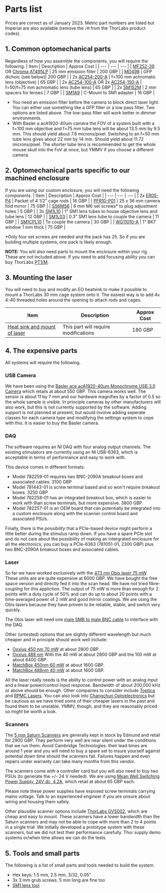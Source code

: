 # Parts list

Prices are correct as of January 2023.
Metric part numbers are listed but Imperial are also available (remove the `/M` from the ThorLabs product codes).

## 1. Common optomechanical parts
Regardless of how you assemble the components, you will require the following.
| Item | Description | Approx Cost |
| --- | --- | --- |
| [MF252-39](https://www.thorlabs.com/thorproduct.cfm?partnumber=MF525-39) OR [Chroma AT495LP](https://www.chroma.com/products/parts/at495lp) | 25 mm emission filter | 200 GBP |
| [MD498](https://www.thorlabs.com/thorproduct.cfm?partnumber=MD498) | GFP dichoic  (see below)| 200 GBP |
| 2x [AC254-200-A](https://www.thorlabs.com/thorproduct.cfm?partnumber=AC254-200-A) | f=100 mm achromatic lens (objective) | 65 GBP |
| 2x [AC254-100-A](https://www.thorlabs.com/thorproduct.cfm?partnumber=AC254-100-A) OR 2x [AC254-150-A](https://www.thorlabs.com/thorproduct.cfm?partnumber=AC254-150-A) | f=50/f=75 mm achromatic lens (tube lens) | 65 GBP |
| 2x [SM1S2M](https://www.thorlabs.com/thorproduct.cfm?partnumber=SM1S2M) | 2 mm spacers for lenses | 7 GBP |
| [SM1A9](https://www.thorlabs.com/thorproduct.cfm?partnumber=SM1A9) | C-Mount to SM1 adapter | 16 GBP |

* You need an emission filter before the camera to block direct laser light.
You can either use something like a GFP filter or a low pass filter.
Two options are listed above.
The low-pass filter will work better in dimmer environments. 
* With Basler a acA1920-40um camera the FOV of a system built with a f=100 mm objective and f=75 mm tube lens will be about 13.5 mm by 9.5 mm. 
This should yield about 7.8 microns/pixel.
Switching to an f=50 mm tube lens gives about 22 mm by 14 mm. Should yield about 11.72 microns/pixel.
The shorter tube lens is recommended to get the whole mouse skull into the FoV at once, but YMMV if you choose a different camera. 

## 2. Optomechanical parts specific to our machined enclosure
If you are using our custom enclosure, you will need the following components.
| Item | Description | Approx Cost |
| --- | --- | --- |
| 2x [ER05-P4](https://www.thorlabs.com/thorproduct.cfm?partnumber=ER05-P4) | Packet of 4 1/2" cage rods | 16 GBP |
| [PFR10-P01](https://www.thorlabs.com/thorproduct.cfm?partnumber=PFR10-P01) | 25 x 36 mm camera fold mirror | 75 GBP |
| [SS6MS6](https://www.thorlabs.com/thorproduct.cfm?partnumber=SS6MS6) | 6 mm M6 set screws* to plug adjustment holes | 5 GBP |
| 3x [SM1L10](https://www.thorlabs.com/thorproduct.cfm?partnumber=SM1L10) | 1" SM1 lens tubes to house objective lens and tube lens | 12 GBP |
| [SM1L03](https://www.thorlabs.com/thorproduct.cfm?partnumber=SM1L05) | 0.3" SM1 lens tube to couple the camera | 11 GBP |
| [SM1CPL10](https://www.thorlabs.com/thorproduct.cfm?partnumber=SM1CPL10) | To couple the camera | 30 GBP |
| [WG11010-A](https://www.thorlabs.com/thorproduct.cfm?partnumber=WG11010-A) | 1" BK7 window 1 mm thick |  75 GBP |

*Only four set screws are needed and the pack has 25. So if you are building multiple systems, one pack is likely enough.


**NOTE:** You will also need parts to mount the enclosure within your rig.
These are not included above.
If you need to add focusing ability you can buy ThorLabs [PT1/M](https://www.thorlabs.com/thorproduct.cfm?partnumber=PT1/M).

## 3. Mounting the laser
You will need to buy and modify an EO heatsink to make it possible to mount a ThorLabs 30 mm cage system onto it. 
The easiest way is to add 4x 4-40 threaded holes around the opening to attach rods and cages. 

| Item | Description | Approx Cost |
| --- | --- | --- |
| [Heat sink and mount of laser](https://www.edmundoptics.co.uk/p/coherentreg-obistrade-heat-sink-34249/3636/) | This part will require modifications | 180 GBP |


## 4. The expensive parts
All systems will require the following.

### USB Camera
We have been using the [Basler ace acA1920-40um Monochrome USB 3.0 Camera](https://www.edmundoptics.co.uk/p/basler-ace-aca1920-40um-monochrome-usb-30-camera/3421/) which retails at about 550 GBP.
This camera works well.
The sensor is about 11 by 7 mm and our hardware magnifies by a factor of 0.5 so the whole sample is visible.
In principle cameras by other manufacturers will also work, but this is not currently supported by the software.
Adding support is not planned at present, but would involve adding seperate classes for each camera type and modifying the settings system to cope with this. 
It is easier to buy the Basler camera.


### DAQ
The software requires an NI DAQ with four analog output channels.
The existing stimulators are currently using an NI USB-6363, which is acceptable in terms of performance and easy to work with.

This device comes in different formats:
* Model 782259-01 requires two BNC-2090A breakout boxes and associated cables. 3100 GBP
* Model 781443-01 is screw terminal based and so won't require breakout boxes. 3250 GBP
* Model 782258-01 has an integrated breakout box, which is easier to work with than screw terminals, but more expensive. 3800 GBP.
* Model  782257-01 is an OEM board that can potentially be integrated into a custom enclosure along with the scanner control board and associated PSUs.

Finally, there is the *possibility* that a PCIe-based device might perform a little better during the stimulus ramp down.
If you have a spare PCIe slot and do not care about the possibility of making an intergrated enclosure for all the electronics, you can buy a PCIe-6363 (781051-01, 2300 GBP) plus two BNC-2090A breakout boxes and associated cables.


### Laser
So far we have worked exclusively with the [473 nm Obis laser 75 mW](https://coherentinc.force.com/Coherent/1185052?cclcl=en_US).
These units are are quite expensive at 6000 GBP.
We have bought the free space version and directly fed it into the scan head. 
We have not tried fibre-coupling for this appliction.
The output of 75 mW is more than enough for 2 points with a duty cycle of 50% and can do up to about 20 points with a time-averaged power of 2 mW and good mirror coatings. 
We are using the Obis lasers because they have proven to be reliable, stable, and switch very quickly.

The Obis laser will need one [male SMB to male BNC cable](https://uk.rs-online.com/web/p/coaxial-cable/7600405) to interface with the DAQ. 

Other (untested) options that are slightly different wavelength but much cheaper and in principle should work well include:
* [Oxxius 450 nm 70 mW](https://www.oxxius.com/products/lbx-405-5/) at about 2800 GBP.
* [Oxxius 488 nm](https://www.oxxius.com/products/lbx-488/) With the 40 mW at about 2800 GBP and the 100 mW at about 6400 GBP.
* [MatchBox 450nm 60 mW](https://integratedoptics.com/cw-lasers/450-nm-lasers/450-nm-laser-diode;-free-space) at about 1600 GBP.
* [MatchBox 488nm 40 mW](https://integratedoptics.com/cw-lasers/488-nm-lasers/488-nm-laser-diode;-free-space) at about 1600 GBP.

All the laser really needs is the ability to control power with an analog input and a linear power/control input response. Bandwidth of about 200,000 kHz or above should be enough. 
Other companies to consider include [Toptica](https://www.toptica.com/products/single-mode-diode-lasers) and [RPMC Lasers](https://www.rpmclasers.com/product/lbx-488-xxx-csb/). 
You can also look into [Changchun Optoelectronics](www.cnilaser.com/blue_laser473.htm) but be cautious as we have tried some of their cheaper lasers in the past and found them to be unstable. 
YMMV, though, and they are reasonably priced so might be worth a look.

### Scanners
The [5 mm Saturn Scanners](https://www.edmundoptics.co.uk/p/5mm-aperture-protected-silver-saturn-5b-dual-axis-galvanometer-scanner/44527/) are generally kept in stock by Edmund and retail for 2900 GBP.
They perform very well are near silent under the conditions that we run them.
Avoid Cambridge Technologies: their lead times are around 1 year and you will need to buy a spare set to insure yourself against potential down time should the scanners fail.
Failures happen and even repairs under warranty can take many months from this vendor.

The scanners come with a controller card but you will also need to buy two PSUs (to generate the +/- 24 V needed).
We are using [Mean Well Switching Power Supply, 24V dc, 4.2A](https://uk.rs-online.com/web/p/switching-power-supplies/8157450), which retail at about 65 GBP each.

Please note these power supplies have exposed screw terminals carrying mains voltage.
Talk to an experienced engineer if you are unsure about wiring and housing them safely.

Other plausible scanner options include [ThorLabs GVS002](https://www.thorlabs.com/thorproduct.cfm?partnumber=GVSK2-EC), which are cheap and easy to mount. 
These scanners have a lower bandwidth than the Saturn scanners and may not be able to cope with more than 2 to 4 points in a single trial. 
We initially developed a prototype system with these scanners, but we did not test their performance carefully. 
Thor supply demo systems or/when time allows we can do the tests. 


## 5. Tools and small parts
The following is a list of small parts and tools needed to build the system.

* Hex keys: 1.5 mm, 2.5 mm, 3/32, 0.05"
* 3x 3 mm grub screws. 5 mm long are fine too
* [SM1 lens tool](https://www.thorlabs.com/thorproduct.cfm?partnumber=SPW602)
 
